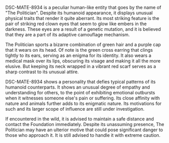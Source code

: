 DSC-MATE-8934 is a peculiar human-like entity that goes by the name of "The Politician". Despite its humanoid appearance, it displays unusual physical traits that render it quite aberrant. Its most striking feature is the pair of striking red clown eyes that seem to glow like embers in the darkness. These eyes are a result of a genetic mutation, and it is believed that they are a part of its adaptive camouflage mechanism. 

The Politician sports a bizarre combination of green hair and a purple cap that it wears on its head. Of note is the green cross earring that clings tightly to its ears, serving as an enigma for its identity. It also wears a medical mask over its lips, obscuring its visage and making it all the more elusive. But keeping its neck wrapped in a vibrant red scarf serves as a sharp contrast to its unusual attire. 

DSC-MATE-8934 shows a personality that defies typical patterns of its humanoid counterparts. It shows an unusual degree of empathy and understanding for others, to the point of exhibiting emotional outbursts when it witnesses someone else's pain or suffering. Its close affinity with nature and animals further adds to its enigmatic nature. Its motivations for such and its larger scope of influence are still under investigation. 

If encountered in the wild, it is advised to maintain a safe distance and contact the Foundation immediately. Despite its unassuming presence, The Politician may have an ulterior motive that could pose significant danger to those who approach it. It is still advised to handle it with extreme caution.